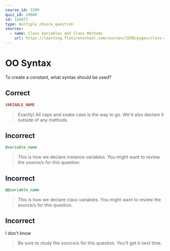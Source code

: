 ```yaml
---
course_id: 3299
quiz_id: 19080
id: 120473
type: multiple_choice_question
sources:
  - name: Class Variables and Class Methods
    url: https://learning.flatironschool.com/courses/3299/pages/class-variables-and-class-methods
---
```


# OO Syntax

To create a constant, what syntax should be used?

## Correct

```rb
VARIABLE_NAME
```

> Exactly! All caps and snake case is the way to go. We'd also declare it outside
> of any methods.

## Incorrect

```rb
@variable_name
```

> This is how we declare instance variables. You might want to review the source/s
> for this question.

## Incorrect

```rb
@@variable_name
```

> This is how we declare class variables. You might want to review the source/s
> for this question.

## Incorrect

I don't know

> Be sure to study the source/s for this question. You'll get it next time.

